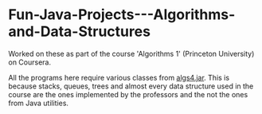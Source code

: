 # Fun-Java-Projects---Algorithms-and-Data-Structures
Worked on these as part of the course 'Algorithms 1' (Princeton University) on Coursera.

All the programs here require various classes from <a href = "https://algs4.cs.princeton.edu/code/algs4.jar"> algs4.jar</a>. This is because stacks, queues, trees and almost every data structure used in the course are the ones implemented by the professors and the not the ones from Java utilities.


